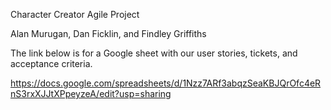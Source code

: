 Character Creator Agile Project

Alan Murugan, Dan Ficklin, and Findley Griffiths

The link below is for a Google sheet with our user stories, tickets, and acceptance criteria.

https://docs.google.com/spreadsheets/d/1Nzz7ARf3abqzSeaKBJQrOfc4eRnS3rxXJJtXPpeyzeA/edit?usp=sharing
